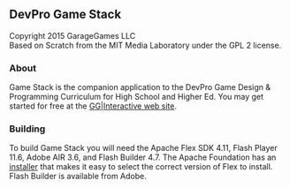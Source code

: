 ## DevPro Game Stack
Copyright 2015 GarageGames LLC  
Based on Scratch from the MIT Media Laboratory under the GPL 2 license.

### About
Game Stack is the companion application to the DevPro Game Design & Programming Curriculum for High School and Higher Ed. You may get started for free at the [GG|Interactive web site](http://www.gginteractive.com/).

### Building
To build Game Stack you will need the Apache Flex SDK 4.11, Flash Player 11.6, Adobe AIR 3.6, and Flash Builder 4.7.  The Apache Foundation has an [installer](http://flex.apache.org/installer.html) that makes it easy to select the correct version of Flex to install.  Flash Builder is available from Adobe.

